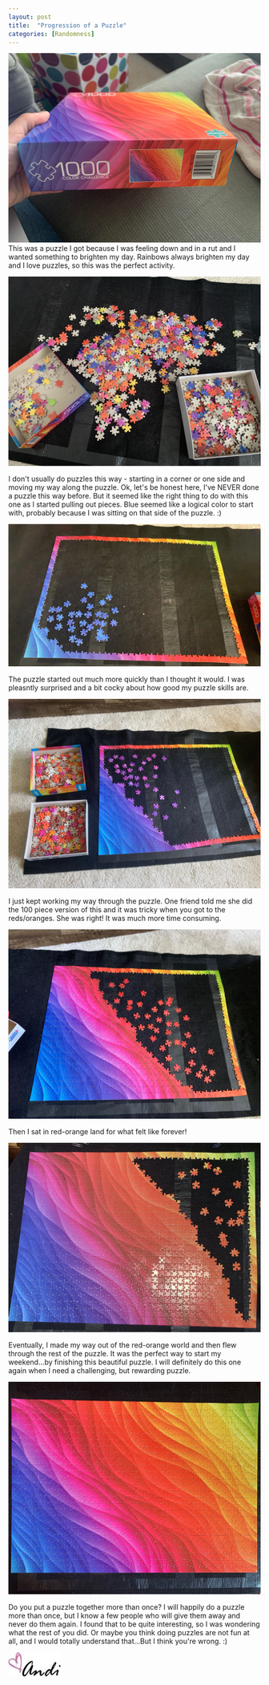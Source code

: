```yaml
---
layout: post
title:  "Progression of a Puzzle"
categories: [Randomness]
---
```

![puzzle](/images/Puzzle1.JPG)
This was a puzzle I got because I was feeling down and in a rut and I wanted something to brighten my day. Rainbows always brighten my day and I love puzzles, so this was the perfect activity. 

![puzzle](/images/Puzzle2.JPG)

I don't usually do puzzles this way - starting in a corner or one side and moving my way along the puzzle. Ok, let's be honest here, I've NEVER done a puzzle this way before. But it seemed like the right thing to do with this one as I started pulling out pieces. Blue seemed like a logical color to start with, probably because I was sitting on that side of the puzzle. :)

![puzzle](/images/Puzzle3.jpg)

The puzzle started out much more quickly than I thought it would. I was pleasntly surprised and a bit cocky about how good my puzzle skills are.

![puzzle](/images/Puzzle4.JPG)

I just kept working my way through the puzzle. One friend told me she did the 100 piece version of this and it was tricky when you got to the reds/oranges. She was right! It was much more time consuming. 

![puzzle](/images/Puzzle5.JPG)

Then I sat in red-orange land for what felt like forever!

![puzzle](/images/Puzzle6.JPG)

Eventually, I made my way out of the red-orange world and then flew through the rest of the puzzle. It was the perfect way to start my weekend...by finishing this beautiful puzzle. I will definitely do this one again when I need a challenging, but rewarding puzzle. 

![puzzle](/images/Puzzle7.jpg)

Do you put a puzzle together more than once? I will happily do a puzzle more than once, but I know a few people who will give them away and never do them again. I found that to be quite interesting, so I was wondering what the rest of you did. Or maybe you think doing puzzles are not fun at all, and I would totally understand that...But I think you're wrong. :) 

![andi](/images/andi.jpg)